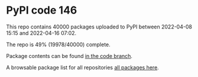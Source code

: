 # PyPI code 146

This repo contains 40000 packages uploaded to PyPI between 
2022-04-08 15:15 and 2022-04-16 07:02.

The repo is 49% (19978/40000) complete.

Package contents can be found [in the code branch](https://github.com/pypi-data/pypi-mirror-146/tree/code/packages).

A browsable package list for all repositories [all packages here](https://pypi-data.github.io/website/repositories/pypi-mirror-146).


